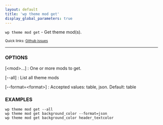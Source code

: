 ```yaml
---
layout: default
title: 'wp theme mod get'
display_global_parameters: true
---
```


`wp theme mod get` - Get theme mod(s).

<small>Quick links: <a href="https://github.com/wp-cli/wp-cli/issues?q=is%3Aopen+label%3Acommand%3Aget+sort%3Aupdated-desc">Github issues</a></small>

<hr />

### OPTIONS

[&lt;mod&gt;...]
: One or more mods to get.

[\--all]
: List all theme mods

[\--format=&lt;format&gt;]
: Accepted values: table, json. Default: table

### EXAMPLES

    wp theme mod get --all
    wp theme mod get background_color --format=json
    wp theme mod get background_color header_textcolor



